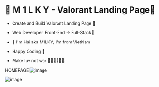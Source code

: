 # 💎 M 1 L K Y - Valorant Landing Page💎

- Create and Build Valorant Landing Page 🚀
- Web Developer, Front-End -> Full-Stack🥇

- 💎 I'm Hai aka M1LKY, I'm from VietNam
- Happy Coding 🥰
- Make luv not war 💖💛🧡💚💙💜.

HOMEPAGE
![image](https://user-images.githubusercontent.com/58142935/236306941-81f7064e-9780-4194-8d61-e6ed02ee19da.png)

![image](https://user-images.githubusercontent.com/58142935/236307453-21fc0fb5-4e0a-4774-a842-a2f052c833c7.png)

